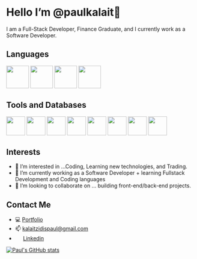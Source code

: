 # Hello I’m @paulkalait👋
I am a Full-Stack Developer, Finance Graduate, and I currently work as a Software Developer.
<!---
paulkalait/paulkalait is a ✨ special ✨ repository because its `README.md` (this file) appears on your GitHub profile.
You can click the Preview link to take a look at your changes.
--->


## Languages
<p float="left">
<img src="https://user-images.githubusercontent.com/97272329/205655815-81ce9136-d58d-489b-a0c0-4e823b9bef7f.png" width="60" height="60">
<img src="https://user-images.githubusercontent.com/97272329/205655469-db21a6bd-fbf0-4369-8018-26fb1675ec1b.png" width="60" height="60">
<img src="https://user-images.githubusercontent.com/97272329/205655968-e07ae47a-798a-4b7c-a61d-b3335e0240eb.png" width="60" height="60">
 <img src="https://user-images.githubusercontent.com/97272329/205656991-cf91dbf0-2ec7-4a8d-a4da-7d383c61d075.png" width="60" height="60">
</p> 



## Tools and Databases
<p float="left">
<img src="https://user-images.githubusercontent.com/97272329/206843359-1c34435e-a45e-4de3-804b-779ea15da820.png" width="50" height="50">
<img src="https://user-images.githubusercontent.com/97272329/206843173-0bc1f77e-6f45-48db-911b-20e81cd83034.png" width="50" height="50">
<img src="https://user-images.githubusercontent.com/97272329/205661492-af8c32f7-13df-4a70-aaa7-bf1ecc7c0457.png" width="50" height="50">
 <img src="https://user-images.githubusercontent.com/97272329/206843217-450a7345-02ed-41a4-aada-456b33c290ba.png" width="50" height="50">
 <img src="https://user-images.githubusercontent.com/97272329/205662232-73e3241e-ea0d-4968-9a71-08840bd6072d.png" width="50" height="50">
 <img src="https://user-images.githubusercontent.com/97272329/206843316-9ca40333-195a-499a-9838-aa8d5cfc2cd5.png" width="50" height="50">
<img src="https://user-images.githubusercontent.com/97272329/207952177-0f4bf092-7703-49f2-b7f8-386b2566074c.png" width="50" height="50">
 <img src="https://user-images.githubusercontent.com/97272329/208247327-f2f6adbc-0ef3-44e6-839c-f05316d09a5f.png" width="50" height="50">
</p> 
 
 
## Interests
- 👀 I’m interested in ...Coding, Learning new technologies, and Trading.
- 🌱 I’m currently working as a Software Developer + learning Fullstack Development and Coding languages
- 💞️ I’m looking to collaborate on ... building front-end/back-end projects.
                                                                                                                                                             

## Contact Me
- 💻 <a href="https://paulkalait.github.io/react-portfolio-single/"> Portfolio</a>
- 📫 <a mailto="kalaitzidispaul@gmail.com"> kalaitzidispaul@gmail.com </a>
-  <img src="https://user-images.githubusercontent.com/97272329/205663790-2644c97e-c889-4fa2-9436-44a729586796.png" width="17" height="17"> <a href="https://www.linkedin.com/in/paul-kalaitzidis-393555196/">   Linkedin</a>

[![Paul's GitHub stats](https://github-readme-stats.vercel.app/api?username=paulkalait&show_icons=true&hide=starse&bg_color=00000000#gh-dark-mode-only)](https://github.com/anuraghazra/github-readme-stats)



                                                                                                                                       


                                                                                                                        
                                                                                                                                   

                                                                                                                                      






